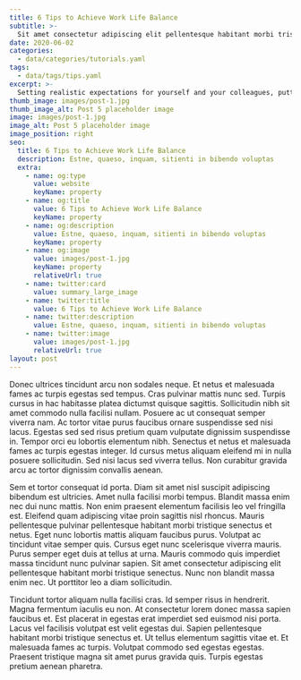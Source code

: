 ```yaml
---
title: 6 Tips to Achieve Work Life Balance
subtitle: >-
  Sit amet consectetur adipiscing elit pellentesque habitant morbi tristique senectus.
date: 2020-06-02
categories:
  - data/categories/tutorials.yaml
tags:
  - data/tags/tips.yaml
excerpt: >-
  Setting realistic expectations for yourself and your colleagues, putting down your phone for 30 minutes a day, and the "no cellphone in bed" rule  — what's the best way to get to Zen?
thumb_image: images/post-1.jpg
thumb_image_alt: Post 5 placeholder image
image: images/post-1.jpg
image_alt: Post 5 placeholder image
image_position: right
seo:
  title: 6 Tips to Achieve Work Life Balance
  description: Estne, quaeso, inquam, sitienti in bibendo voluptas
  extra:
    - name: og:type
      value: website
      keyName: property
    - name: og:title
      value: 6 Tips to Achieve Work Life Balance
      keyName: property
    - name: og:description
      value: Estne, quaeso, inquam, sitienti in bibendo voluptas
      keyName: property
    - name: og:image
      value: images/post-1.jpg
      keyName: property
      relativeUrl: true
    - name: twitter:card
      value: summary_large_image
    - name: twitter:title
      value: 6 Tips to Achieve Work Life Balance
    - name: twitter:description
      value: Estne, quaeso, inquam, sitienti in bibendo voluptas
    - name: twitter:image
      value: images/post-1.jpg
      relativeUrl: true
layout: post
---
```


Donec ultrices tincidunt arcu non sodales neque. Et netus et malesuada fames ac turpis egestas sed tempus. Cras pulvinar mattis nunc sed. Turpis cursus in hac habitasse platea dictumst quisque sagittis. Sollicitudin nibh sit amet commodo nulla facilisi nullam. Posuere ac ut consequat semper viverra nam. Ac tortor vitae purus faucibus ornare suspendisse sed nisi lacus. Egestas sed sed risus pretium quam vulputate dignissim suspendisse in. Tempor orci eu lobortis elementum nibh. Senectus et netus et malesuada fames ac turpis egestas integer. Id cursus metus aliquam eleifend mi in nulla posuere sollicitudin. Sed nisi lacus sed viverra tellus. Non curabitur gravida arcu ac tortor dignissim convallis aenean.

Sem et tortor consequat id porta. Diam sit amet nisl suscipit adipiscing bibendum est ultricies. Amet nulla facilisi morbi tempus. Blandit massa enim nec dui nunc mattis. Non enim praesent elementum facilisis leo vel fringilla est. Eleifend quam adipiscing vitae proin sagittis nisl rhoncus. Mauris pellentesque pulvinar pellentesque habitant morbi tristique senectus et netus. Eget nunc lobortis mattis aliquam faucibus purus. Volutpat ac tincidunt vitae semper quis. Cursus eget nunc scelerisque viverra mauris. Purus semper eget duis at tellus at urna. Mauris commodo quis imperdiet massa tincidunt nunc pulvinar sapien. Sit amet consectetur adipiscing elit pellentesque habitant morbi tristique senectus. Nunc non blandit massa enim nec. Ut porttitor leo a diam sollicitudin.

Tincidunt tortor aliquam nulla facilisi cras. Id semper risus in hendrerit. Magna fermentum iaculis eu non. At consectetur lorem donec massa sapien faucibus et. Est placerat in egestas erat imperdiet sed euismod nisi porta. Lacus vel facilisis volutpat est velit egestas dui. Sapien pellentesque habitant morbi tristique senectus et. Ut tellus elementum sagittis vitae et. Et malesuada fames ac turpis. Volutpat commodo sed egestas egestas. Praesent tristique magna sit amet purus gravida quis. Turpis egestas pretium aenean pharetra.
